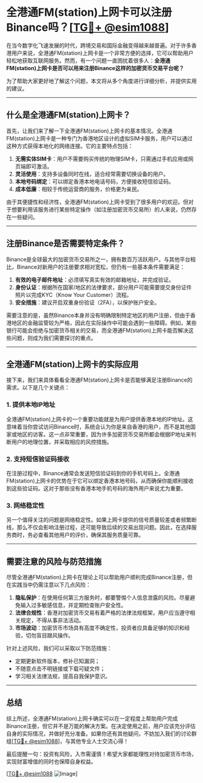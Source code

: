 # 全港通FM(station)上网卡可以注册Binance吗？[[TG💪+ @esim1088](https://t.me/s/esim1088)]

在当今数字化飞速发展的时代，跨境交易和国际金融变得越来越普遍。对于许多香港用户来说，全港通FM(station)上网卡是一个非常方便的选择，它可以帮助用户轻松地获取互联网服务。然而，有一个问题一直困扰着很多人：**全港通FM(station)上网卡是否可以用来注册Binance这样的加密货币交易平台呢？**

为了帮助大家更好地了解这个问题，本文将从多个角度进行详细分析，并提供实用的建议。

---

## 什么是全港通FM(station)上网卡？

首先，让我们来了解一下全港通FM(station)上网卡的基本情况。全港通FM(station)上网卡是一种专门为香港地区设计的虚拟SIM卡服务，用户可以通过这种方式获得本地化的网络连接。它的主要特点包括：

1. **无需实体SIM卡**：用户不需要购买传统的物理SIM卡，只需通过手机应用或网页端即可激活。
2. **灵活使用**：支持多设备同时在线，适合经常需要切换设备的用户。
3. **本地号码绑定**：可以绑定香港本地电话号码，方便接收短信验证码。
4. **成本低廉**：相较于传统运营商的服务，价格更为亲民。

由于其便捷性和经济性，全港通FM(station)上网卡受到了很多用户的欢迎。但对于想要利用该服务进行某些特定操作（如注册加密货币交易所）的人来说，仍然存在一些疑问。

---

## 注册Binance是否需要特定条件？

Binance是全球最大的加密货币交易所之一，拥有数百万活跃用户。与其他平台相比，Binance对新用户的注册要求相对宽松，但仍有一些基本条件需要满足：

1. **有效的电子邮件地址**：必须填写真实有效的邮箱地址，并完成验证。
2. **身份认证**：根据所在国家/地区的法律要求，部分用户可能需要提交身份证件照片以完成KYC（Know Your Customer）流程。
3. **安全措施**：建议开启双重身份验证（2FA），以保护账户安全。

需要注意的是，虽然Binance本身并没有明确限制特定地区的用户注册，但由于香港地区的金融监管较为严格，因此在实际操作中可能会遇到一些障碍。例如，某些银行可能会拒绝与加密货币相关的交易，而全港通FM(station)上网卡能否解决这些问题，则成为我们需要探讨的重点。

---

## 全港通FM(station)上网卡的实际应用

接下来，我们来具体看看全港通FM(station)上网卡是否能够满足注册Binance的需求。以下是几个关键点：

### 1. 提供本地IP地址

全港通FM(station)上网卡的一个重要功能就是为用户提供香港本地的IP地址。这意味着当你尝试访问Binance时，系统会认为你是来自香港的用户，而不是其他国家或地区的访客。这一点非常重要，因为许多加密货币交易所都会根据IP地址来判断用户的地理位置，并采取相应的风控措施。

### 2. 支持短信验证码接收

在注册过程中，Binance通常会发送短信验证码到你的手机号码上。全港通FM(station)上网卡的优势在于它可以绑定香港本地号码，从而确保你能顺利接收到这些验证码。这对于那些没有香港本地手机号码的海外用户来说尤为重要。

### 3. 网络稳定性

另一个值得关注的问题是网络稳定性。如果上网卡提供的信号质量较差或者频繁断线，那么不仅会影响注册过程，还可能导致后续的交易出现问题。因此，在选择服务商时，务必查看其他用户的评价，确保其服务质量可靠。

---

## 需要注意的风险与防范措施

尽管全港通FM(station)上网卡在理论上可以帮助用户顺利完成Binance注册，但在实践当中仍需注意以下几点风险：

1. **隐私保护**：在使用任何第三方服务时，都要警惕个人信息泄露的风险。尽量避免输入过多敏感信息，并定期检查账户安全性。
2. **法律合规性**：香港对加密货币交易有着严格的法律法规框架，用户应当遵守相关规定，不得从事非法活动。
3. **市场波动**：加密货币市场具有高度不确定性，投资者应具备足够的知识和经验，切勿盲目跟风操作。

针对上述风险，我们可以采取以下防范措施：
- 定期更新软件版本，修补已知漏洞；
- 不随意点击不明链接或下载可疑文件；
- 学习相关法律法规，提高自我保护意识。

---

## 总结

综上所述，全港通FM(station)上网卡确实可以在一定程度上帮助用户完成Binance注册，但它并不是万能的解决方案。在决定使用之前，用户应该充分评估自身的实际情况，并做好充分准备。如果你还有其他疑问，不妨加入我们的讨论群组[[TG💪+ @esim1088](https://t.me/s/esim1088)]，与其他专业人士交流心得！

最后提醒一句：投资有风险，入市需谨慎！希望大家都能理性对待加密货币市场，实现财富增值的同时也保障自身权益。

[[TG💪+ @esim1088](https://t.me/s/esim1088) ![Image](https://i.postimg.cc/4NQfJmqS/Snipaste-2025-05-13-00-14-12.png)]